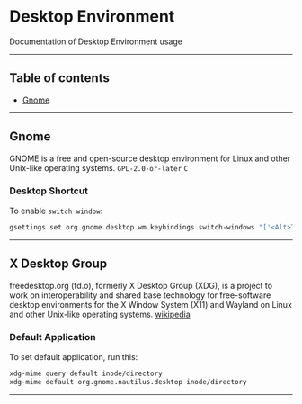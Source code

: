 # Desktop Environment

Documentation of Desktop Environment usage

---

## Table of contents

- [Gnome](#gnome)

---

## Gnome

GNOME is a free and open-source desktop environment for Linux and other Unix-like operating systems. `GPL-2.0-or-later` `C`

### Desktop Shortcut

To enable `switch window`:

```sh
gsettings set org.gnome.desktop.wm.keybindings switch-windows "['<Alt>Tab']"
```

---

## X Desktop Group

freedesktop.org (fd.o), formerly X Desktop Group (XDG), is a project to work on interoperability and shared base technology for free-software desktop environments for the X Window System (X11) and Wayland on Linux and other Unix-like operating systems. [wikipedia](https://en.wikipedia.org/wiki/Freedesktop.org)

### Default Application

To set default application, run this:

```sh
xdg-mime query default inode/directory
xdg-mime default org.gnome.nautilus.desktop inode/directory
```

---
